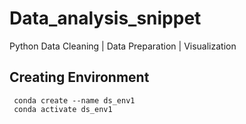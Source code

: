 # Data_analysis_snippet
Python Data Cleaning |  Data Preparation | Visualization


## Creating Environment


     conda create --name ds_env1
     conda activate ds_env1
